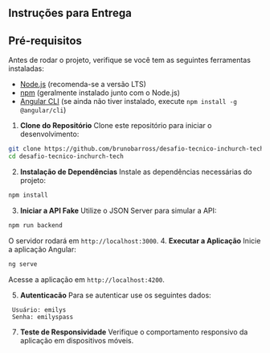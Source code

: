 ## Instruções para Entrega 

## Pré-requisitos

Antes de rodar o projeto, verifique se você tem as seguintes ferramentas instaladas:

- [Node.js](https://nodejs.org/) (recomenda-se a versão LTS)
- [npm](https://www.npmjs.com/) (geralmente instalado junto com o Node.js)
- [Angular CLI](https://angular.io/cli) (se ainda não tiver instalado, execute `npm install -g @angular/cli`)

1. **Clone do Repositório**
 Clone este repositório para iniciar o desenvolvimento:
 ```bash
 git clone https://github.com/brunobarross/desafio-tecnico-inchurch-tech.git
 cd desafio-tecnico-inchurch-tech
 ```
2. **Instalação de Dependências**
 Instale as dependências necessárias do projeto:
 ```bash
 npm install
 ```
3. **Iniciar a API Fake**
 Utilize o JSON Server para simular a API:
 ```bash
 npm run backend
 ```
 O servidor rodará em `http://localhost:3000`.
4. **Executar a Aplicação**
 Inicie a aplicação Angular:
 ```bash
 ng serve
 ```
 Acesse a aplicação em `http://localhost:4200`.

5. **Autenticacão**
Para se autenticar use os seguintes dados:
```
 Usuário: emilys
 Senha: emilyspass
```

7. **Teste de Responsividade**
 Verifique o comportamento responsivo da aplicação em dispositivos móveis.

